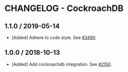 # CHANGELOG - CockroachDB

## 1.1.0 / 2019-05-14

* [Added] Adhere to code style. See [#3490](https://github.com/DataDog/integrations-core/pull/3490).

## 1.0.0 / 2018-10-13

* [Added] Add cockroachdb integration. See [#2150][1].

[1]: https://github.com/DataDog/integrations-core/pull/2150

